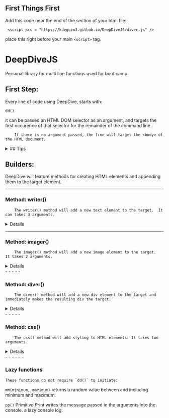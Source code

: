 ## First Things First

Add this code near the end of the <body> section of your html file:
  
``` <script src = "https://kdeguzm3.github.io/DeepDiveJS/diver.js" />```

place this right before your main `<script>` tag.

# DeepDiveJS
Personal library for multi line functions used for boot camp

## First Step: 

Every line of code using DeepDive, starts with:

```dd()```

it can be passed an HTML DOM selector as an argument, and targets the first occurence of that selector for the remainder of the command line.

        If there is no argument passed, the line will target the <body> of the HTML document.

<details>

<summary>## Tips</summary>

        after the dd() call, DeepDiveJS's methods can be chained in the same line:

``` dd().writer().imager().diver(); ```

        but this can look messy, specially with multiple arguments.

        Recommendation is to place the next method in a new line:

```
dd()
    .writer("This is a message", "h1", "#id .class .anotherClass)
    .diver("#id")
    .imager("imageSourceURL", "#id");
```
</details>

## Builders:

DeepDive will feature methods for creating HTML elements and appending them to the target element.

- - - - 

### Method: writer()

        The writer() method will add a new text element to the target.  It can takes 3 arguments.

<details>

* Text Content: The first argument passed into writer() will be the text content of the resulting new element

* Element Type: The second argument dictates the type of text element to be created (h1 h2 h3 p etc). If no second argument is passed, a "p" element is created.

* DOM selectors: The third argument will be a list of selectors to be assigned to the new element, separated by whitespace.

example:

```dd().writer("Text string goes here", "h1", "#id, .class1 .class2 .class3");```
</details>

- - - - 

### Method: imager()

        The imager() method will add a new image element to the target.  It takes 2 arguments.
<details>

* Image source: The url or relative path of the image file.

* DOM selectors: The second argument will be a list of selectors to be assigned to the new element, separated by whitespace.

example:

```dd().imager("http://image source", "#id .class .anotherClass");```
</details>
- - - - - 

### Method: diver()

        The diver() method will add a new div element to the target and immediately makes the resulting div the target.
<details>

* DOM selectors: This argument will be a list of selectors to be assigned to the new element, separated by whitespace.

example:

```dd().diver("#id .class .newClass);```
</details>
- - - - - 

### Method: css()

        The css() method will add styling to HTML elements. It takes two arguments.
<details>

* CSS styling: This string should contain the same key value pairs as they are written in CSS syntax

* CSS Selector: You can type selectors as they would appear in CSS syntax.  If no syntax is declared, it will target the most recent element ID declared in the chain.  If no element ID was declared in the current chain, the target is the `<body>` element

example:

```dd().css("color: red; position: relative;", ".class, #id, div id");```
</details>
- - - - - -

### Lazy functions

    These functions do not require `dd()` to initiate:

 `mm(minimum, maximum)` returns a random value between and including minimum and maximum.

 `pp()` Primitive Print writes the message passed in the arguments into the console.  a lazy console log.

